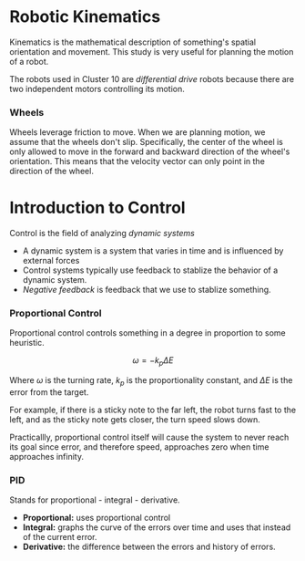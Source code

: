 # Robotic Kinematics

Kinematics is the mathematical description of something's spatial orientation and movement.
This study is very useful for planning the motion of a robot.

The robots used in Cluster 10 are <i>differential drive</i> robots because there are
two independent motors controlling its motion.

### Wheels

Wheels leverage friction to move. When we are planning motion, we assume that the wheels don't slip.
Specifically, the center of the wheel is only allowed to move in the forward and backward
direction of the wheel's orientation. This means that the velocity vector can only point in the direction of the wheel.

# Introduction to Control

Control is the field of analyzing <i>dynamic systems</i>

- A dynamic system is a system that varies in time and is influenced by external forces
- Control systems typically use feedback to stablize the behavior of a dynamic system.
- <i>Negative feedback</i> is feedback that we use to stablize something.

### Proportional Control

Proportional control controls something in a degree in proportion to some heuristic.

$$\omega = -k_p \Delta E$$

Where $\omega$ is the turning rate, $k_p$ is the proportionality constant, and $\Delta E$ is the error from the target.

For example, if there is a sticky note to the far left, the robot turns fast to the left,
and as the sticky note gets closer, the turn speed slows down.

Practicallly, proportional control itself will cause the system to never reach its goal since error, and therefore speed, approaches zero when time approaches infinity.

### PID

Stands for proportional - integral - derivative.

- <b>Proportional:</b> uses proportional control
- <b>Integral:</b> graphs the curve of the errors over time and uses that instead of the current error.
- <b>Derivative:</b> the difference between the errors and history of errors.
